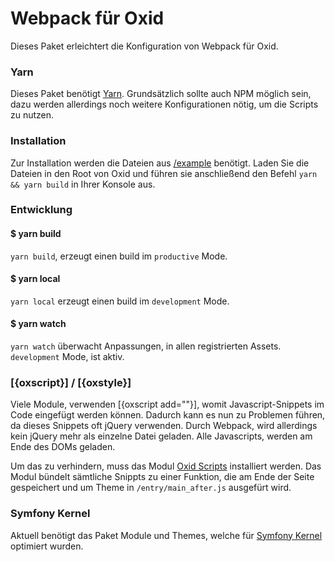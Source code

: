 # Webpack für Oxid

Dieses Paket erleichtert die Konfiguration von Webpack für Oxid.

### Yarn

Dieses Paket benötigt [Yarn](https://classic.yarnpkg.com/en/docs/install). Grundsätzlich sollte auch NPM möglich sein, dazu werden allerdings noch weitere Konfigurationen nötig, um die Scripts zu nutzen.

### Installation

Zur Installation werden die Dateien aus [/example](https://github.com/Sioweb/OxidWebpack/tree/master/example) benötigt. Laden Sie die Dateien in den Root von Oxid und führen sie anschließend den Befehl `yarn && yarn build` in Ihrer Konsole aus.

### Entwicklung

#### $ yarn build

`yarn build`, erzeugt einen build im `productive` Mode.

#### $ yarn local

`yarn local` erzeugt einen build im `development` Mode.

#### $ yarn watch

`yarn watch` überwacht Anpassungen, in allen registrierten Assets. `development` Mode, ist aktiv.

### [{oxscript}] / [{oxstyle}]

Viele Module, verwenden [{oxscript add=""}], womit Javascript-Snippets im Code eingefügt werden können. Dadurch kann es nun zu Problemen führen, da dieses Snippets oft jQuery verwenden. Durch Webpack, wird allerdings kein jQuery mehr als einzelne Datei geladen. Alle Javascripts, werden am Ende des DOMs geladen.

Um das zu verhindern, muss das Modul [Oxid Scripts](https://github.com/Sioweb/OxidScripts) installiert werden. Das Modul bündelt sämtliche Snippts zu einer Funktion, die am Ende der Seite gespeichert und um Theme in `/entry/main_after.js` ausgefürt wird. 

### Symfony Kernel

Aktuell benötigt das Paket Module und Themes, welche für [Symfony Kernel](https://github.com/OXIDprojects/oxid-symfony-kernel) optimiert wurden.
